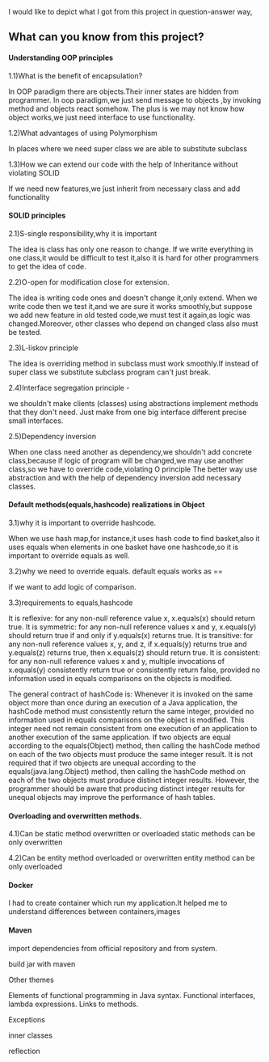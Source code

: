 I would like to depict what I got from this project in question-answer way,
## What can you  know from this  project?
####   Understanding OOP principles
1.1)What is the benefit of encapsulation?

In OOP paradigm there are objects.Their inner states are hidden from programmer.
In oop paradigm,we just send message to objects ,by invoking method and objects react somehow.
The plus is we may not know how object works,we just need interface to use functionality.
 

1.2)What advantages of using Polymorphism

In places where we need super class we are able to substitute subclass

1.3)How we can extend our code with the help of Inheritance without violating SOLID

If we need new features,we just inherit from necessary class and add functionality  

#### SOLID principles

2.1)S-single responsibility,why it is important

The idea is class has only one reason to change.
If we write everything in one class,it would be difficult to test it,also 
it is hard for other programmers to get the idea of code.

2.2)O-open for modification close for extension.

The idea is writing code ones and doesn't change it,only extend.
When we write code then we test it,and we are sure it works smoothly,but suppose 
we add new feature in old tested code,we must test it again,as logic was changed.Moreover,
other classes who depend on changed class also must be tested.

2.3)L-liskov principle 

The idea is overriding method in subclass must work smoothly.If instead of super class we substitute subclass program can't just break.  

2.4)Interface segregation principle -

we shouldn't make clients (classes) using abstractions implement methods that they don't need.
Just make from one big interface  different precise small interfaces.

2.5)Dependency inversion

When one class need another as dependency,we shouldn't add concrete class,because if logic of program will be changed,we may use another class,so  we have to override code,violating O principle
The better way use abstraction and with the help of dependency inversion add necessary classes. 

#### Default methods(equals,hashcode) realizations in Object

3.1)why it is important to override hashcode.

When we use hash map,for instance,it uses hash code to find basket,also it uses equals when elements in one basket have one hashcode,so it is important to override equals as well.

3.2)why we need to override equals. default equals works as ==

if we want to add logic of comparison.

3.3)requirements to equals,hashcode

It is reflexive: for any non-null reference value x, x.equals(x) should return true.
It is symmetric: for any non-null reference values x and y, x.equals(y) should return true if and only if y.equals(x) returns true.
It is transitive: for any non-null reference values x, y, and z, if x.equals(y) returns true and y.equals(z) returns true, then x.equals(z) should return true.
It is consistent: for any non-null reference values x and y, multiple invocations of x.equals(y) consistently return true or consistently return false, provided no information used in equals comparisons on the objects is modified.

The general contract of hashCode is:
Whenever it is invoked on the same object more than once during an execution of a Java application, the hashCode method must consistently return the same integer, provided no information used in equals comparisons on the object is modified. This integer need not remain consistent from one execution of an application to another execution of the same application. If two objects are equal according to the equals(Object) method, then calling the hashCode method on each of the two objects must produce the same integer result.
It is not required that if two objects are unequal according to the equals(java.lang.Object) method, then calling the hashCode method on each of the two objects must produce distinct integer results. However, the programmer should be aware that producing distinct integer results for unequal objects may improve the performance of hash tables. 



#### Overloading and overwritten methods.
4.1)Can be static method overwritten or overloaded
static methods can be only overwritten

4.2)Can be entity method overloaded or overwritten
entity method can be only overloaded


#### Docker

I had to create container which run my application.It helped me to understand differences between containers,images 

#### Maven

import dependencies from official repository and from system.

build jar with maven

Other themes 

Elements of functional programming in Java syntax. Functional interfaces, lambda expressions. Links to methods.

Exceptions

inner classes 

reflection

